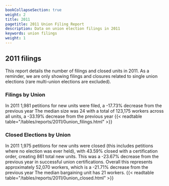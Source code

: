 ```yaml
---
bookCollapseSection: true
weight: 2
title: 2011
pagetitle: 2011 Union Filing Report
description: Data on union election filings in 2011
keywords: union filings
weight: 1
---
```


## 2011 filings

This report details the number of filings and closed units in 2011. As a reminder, we are only showing filings and closures related to single union elections (rare multi-union elections are excluded).

### Filings by Union
In 2011 1,981 petitions for new units were filed, a -17.73% decrease from the previous year The median size was 24 with a total of 123,175 workers across all units, a -33.19% decrease from the previous year
{{< readtable table="/tables/reports/2011/0union_filings.html" >}}

### Closed Elections by Union
In 2011 1,975 petitions for new units were closed (this includes petitions where no election was ever held), with 43.59% closed with a certification order, creating 861 total new units. This was a -23.67% decrease from the previous year in successful union certifications. Overall this represents approximately 52,070 workers, which is a -21.71% decrease from the previous year The median bargaining unit has 21 workers.
{{< readtable table="/tables/reports/2011/0union_closed.html" >}}
